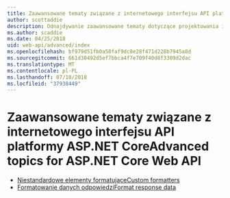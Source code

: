 ```yaml
---
title: Zaawansowane tematy związane z internetowego interfejsu API platformy ASP.NET Core
author: scottaddie
description: Odnajdywanie zaawansowane tematy dotyczące projektowania internetowego interfejsu API platformy ASP.NET Core.
ms.author: scaddie
ms.date: 04/25/2018
uid: web-api/advanced/index
ms.openlocfilehash: bf979d51fb0a50faf9dc8e28f471d228b7945a8d
ms.sourcegitcommit: 661d30492d5ef7bbca4f7e709f40d8f3309d2dac
ms.translationtype: MT
ms.contentlocale: pl-PL
ms.lasthandoff: 07/10/2018
ms.locfileid: "37938449"
---
```

# <a name="advanced-topics-for-aspnet-core-web-api"></a><span data-ttu-id="86d1b-103">Zaawansowane tematy związane z internetowego interfejsu API platformy ASP.NET Core</span><span class="sxs-lookup"><span data-stu-id="86d1b-103">Advanced topics for ASP.NET Core Web API</span></span>

* [<span data-ttu-id="86d1b-104">Niestandardowe elementy formatujące</span><span class="sxs-lookup"><span data-stu-id="86d1b-104">Custom formatters</span></span>](xref:web-api/advanced/custom-formatters)
* [<span data-ttu-id="86d1b-105">Formatowanie danych odpowiedzi</span><span class="sxs-lookup"><span data-stu-id="86d1b-105">Format response data</span></span>](xref:web-api/advanced/formatting)
